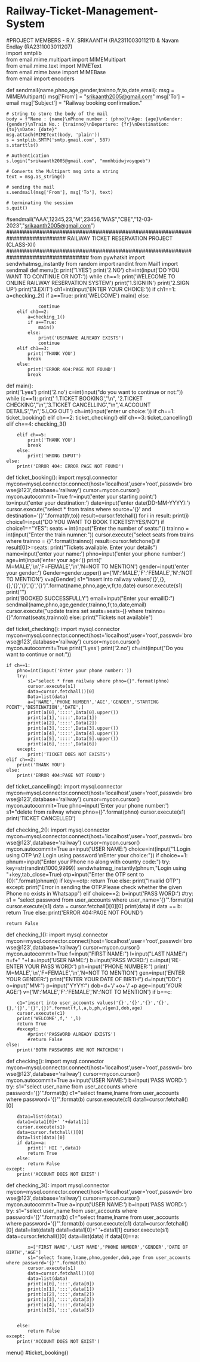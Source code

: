 # Railway-Ticket-Management-System

#PROJECT MEMBERS - R.Y. SRIKAANTH (RA2311003011211) & Navam Endlay (RA2311003011207)
<br>
import smtplib
<br>
from email.mime.multipart import MIMEMultipart
<br>
from email.mime.text import MIMEText
<br>
from email.mime.base import MIMEBase
<br>
from email import encoders
<br>


def sendmail(name,phno,age,gender,trainno,fr,to,date,email):
    msg = MIMEMultipart()
    msg['From'] = "srikaanth2005@gmail.com"
    msg['To'] = email
    msg['Subject'] = "Railway booking confirmation."

    # string to store the body of the mail
    body = f"Name : {name}\nPhone number : {phno}\nAge: {age}\nGender: {gender}\nTrain No.: {trainno}\nDeparture: {fr}\nDestination: {to}\nDate: {date}"
    msg.attach(MIMEText(body, 'plain'))
    s = smtplib.SMTP('smtp.gmail.com', 587)
    s.starttls()

    # Authentication
    s.login("srikaanth2005@gmail.com", "mmnhbidwjvoyqpeb")

    # Converts the Multipart msg into a string
    text = msg.as_string()

    # sending the mail
    s.sendmail(msg['From'], msg['To'], text)

    # terminating the session
    s.quit()
#sendmail("AAA",12345,23,"M",23456,"MAS","CBE","12-03-2023","srikaanth2005@gmail.com")
########################################################################## RAILWAY TICKET RESERVATION PROJECT (CLASS-XII) #################################################################################
from pywhatkit import sendwhatmsg_instantly
from random import randint
from Mail1 import sendmail
def menu():
    print('1.YES')
    print('2.NO')
    ch=int(input('DO YOU WANT TO CONTINUE OR NOT:'))
    while ch==1:
        print('WELECOME TO ONLINE RAILWAY RESERVATION SYSTEM') 
        print('1.SIGN IN')
        print('2.SIGN UP')
        print('3.EXIT')
        ch1=int(input('ENTER YOUR CHOICE:'))
        if ch1==1:
            a=checking_2()
            if a==True:
                print('WELCOME')
                main()
            else:
                
                continue
        elif ch1==2:
            a=checking_1()
            if a==True:
                main()
            else:
                print('USERNAME ALREADY EXISTS')
                continue
        elif ch1==3:
            print('THANK YOU')
            break
        else:
            print('ERROR 404:PAGE NOT FOUND')
            break
def main():        
    print('1.yes')
    print('2.no')
    c=int(input("do you want to continue or not:"))
    while (c==1):
        print(' 1.TICKET BOOKING',"\n", '2.TICKET CHECKING',"\n",'3.TICKET CANCELLING',"\n",'4.ACCOUNT DETAILS',"\n",'5.LOG OUT')
        ch=int(input('enter ur choice:'))
        if ch==1:
            ticket_booking()
        elif ch==2:
            ticket_checking()
        elif ch==3:
            ticket_cancelling()
        elif ch==4:
            checking_3()
            
                
        elif ch==5:
            print('THANK YOU')
            break
        else:
            print('WRONG INPUT')
    else:
        print('ERROR 404: ERROR PAGE NOT FOUND')
def ticket_booking():
    import mysql.connector
    mycon=mysql.connector.connect(host='localhost',user='root',passwd='browse@123',database='railway')
    cursor=mycon.cursor()
    mycon.autocommit=True
    fr=input('enter your starting point:')
    to=input('enter your destination:')
    date=input('enter date(DD-MM-YYYY):')
    cursor.execute("select * from trains where source='{}' and destination='{}'".format(fr,to))
    result=cursor.fetchall()
    for i in result:
        print(i)
    choice1=input("DO YOU WANT TO BOOK TICKETS?:YES/NO")
    if choice1=="YES":
        seats = int(input("Enter the number of seats:"))
        trainno = int(input("Enter the train numner:"))
        cursor.execute("select seats from trains where trainno = {}".format(trainno))
        result=cursor.fetchone()
        if result[0]>=seats:
            print("Tickets available. Enter your details")    
            name=input('enter your name:')
            phno=input('enter your phone number:')
            age=int(input('enter your age:'))
            print(' M=MALE','\n','F=FEMALE','\n','N=NOT TO MENTION')
            gender=input('enter your gender:')
            Gender=gender.upper()
            a={'M':'MALE','F':'FEMALE','N':'NOT TO MENTION'}
            v=a[Gender]
            s1="insert into railway values('{}',{},{},'{}','{}','{}','{}')".format(name,phno,age,v,fr,to,date)
            cursor.execute(s1)
            print("")            
            print('BOOKED SUCCESSFULLY')
            email=input("Enter your emailID:")
            sendmail(name,phno,age,gender,trainno,fr,to,date,email)
            cursor.execute("update trains set seats=seats-{} where trainno={}".format(seats,trainno))
        else:
            print("Tickets not available")
        
def ticket_checking():
    import mysql.connector
    mycon=mysql.connector.connect(host='localhost',user='root',passwd='browse@123',database='railway')
    cursor=mycon.cursor()
    mycon.autocommit=True
    print('1.yes')
    print('2.no')
    ch=int(input("Do you want to continue or not:"))

    if ch==1:
        phno=int(input('Enter your phone number:'))
        try:
            s1="select * from railway where phno={}".format(phno)
            cursor.execute(s1)
            data=cursor.fetchall()[0]
            Data=list(data)
            a=['NAME','PHONE NUMBER','AGE','GENDER','STARTING POINT','DESTINATION','DATE',]
            print(a[0],'::::',Data[0].upper())
            print(a[1],'::::',Data[1])
            print(a[2],'::::',Data[2])
            print(a[3],'::::',Data[3].upper())
            print(a[4],'::::',Data[4].upper())
            print(a[5],'::::',Data[5].upper())
            print(a[6],'::::',Data[6])
        except:
            print('TICKET DOES NOT EXISTS')
    elif ch==2:
        print('THANK YOU')
    else:
        print('ERROR 404:PAGE NOT FOUND')
    
       

def ticket_cancelling():
    import mysql.connector
    mycon=mysql.connector.connect(host='localhost',user='root',passwd='browse@123',database='railway')
    cursor=mycon.cursor()
    mycon.autocommit=True
    phno=input('Enter your phone number:')
    s1="delete from railway where phno={}".format(phno)
    cursor.execute(s1)
    print('TICKET CANCELLED')

        
def checking_2():
    import mysql.connector
    mycon=mysql.connector.connect(host='localhost',user='root',passwd='browse@123',database='railway')
    cursor=mycon.cursor()
    mycon.autocommit=True
    a=input('USER NAME:')
    choice=int(input("1.Login using OTP \n2.Login using password \nEnter your choice:"))
    if choice==1:
        phnum=input("Enter your Phone no along with country code:")
        try:
            key=str(randint(1000,9999))
            sendwhatmsg_instantly(phnum,"Login using "+key,tab_close=True)
            otp=input("Enter the OTP sent to {0}:".format(phnum))
            if key==otp:
                return True
            else:
                print("Invalid OTP")
        except:
            print("Error in sending the OTP.Please check whether the given Phone no exists in Whatsapp")
    elif choice==2:
        b=input('PASS WORD:')
        #try:
        s1 = "select password from user_accounts where user_name='{}'".format(a)
        cursor.execute(s1)
        data = cursor.fetchall()[0][0]
        print(data)
        if data == b:
            return True
        else:
            print('ERROR 404:PAGE NOT FOUND')
    
    return False
        

def checking_1():
    import mysql.connector
    mycon=mysql.connector.connect(host='localhost',user='root',passwd='browse@123',database='railway')
    cursor=mycon.cursor()
    mycon.autocommit=True
    f=input("FIRST NAME:")
    l=input("LAST NAME:")
    n=f+" "+l
    a=input('USER NAME:')
    b=input('PASS WORD:')
    c=input('RE-ENTER YOUR PASS WORD:')
    ph=input("PHONE NUMBER:")
    print(' M=MALE','\n','F=FEMALE','\n','N=NOT TO MENTION')
    gen=input('ENTER YOUR GENDER:')
    print("ENTER YOUR DATE OF BIRTH")
    d=input("DD:")
    o=input("MM:")
    p=input("YYYY:")
    dob=d+'/'+o+'/'+p
    age=input('YOUR AGE:')
    v={'M':'MALE','F':'FEMALE','N':'NOT TO MENTION'}
    if b==c:
        
        c1="insert into user_accounts values('{}','{}','{}','{}',{},'{}','{}',{})".format(f,l,a,b,ph,v[gen],dob,age)
        cursor.execute(c1)
        print('WELCOME',f,' ',l)
        return True
        #except:
            #print('PASSWORD ALREADY EXISTS')
            #return False
    else:
        print('BOTH PASSWORDS ARE NOT MATCHING')
        


def checking():
    import mysql.connector
    mycon=mysql.connector.connect(host='localhost',user='root',passwd='browse@123',database='railway')
    cursor=mycon.cursor()
    mycon.autocommit=True
    a=input('USER NAME:')
    b=input('PASS WORD:')
    try:
        s1="select user_name from user_accounts where password='{}'".format(b)
        c1="select fname,lname from user_accounts where password='{}'".format(b)
        cursor.execute(c1)
        data1=cursor.fetchall()[0]
        
        data1=list(data1)
        data1=data1[0]+' '+data1[1]
        cursor.execute(s1)
        data=cursor.fetchall()[0]
        data=list(data)[0]
        if data==a:
            print(' HII ',data1)
            return True
        else:
            return False
    except:
        print('ACCOUNT DOES NOT EXIST')

def checking_3():
    import mysql.connector
    mycon=mysql.connector.connect(host='localhost',user='root',passwd='browse@123',database='railway')
    cursor=mycon.cursor()
    mycon.autocommit=True
    a=input('USER NAME:')
    b=input('PASS WORD:')
    try:
        s1="select user_name from user_accounts where password='{}'".format(b)
        c1="select fname,lname from user_accounts where password='{}'".format(b)
        cursor.execute(c1)
        data1=cursor.fetchall()[0]
        data1=list(data1)
        data1=data1[0]+' '+data1[1]
        cursor.execute(s1)
        data=cursor.fetchall()[0]
        data=list(data)
        if data[0]==a:
            
            x=['FIRST NAME','LAST NAME','PHONE NUMBER','GENDER','DATE OF BIRTH','AGE']
            s1="select fname,lname,phno,gender,dob,age from user_accounts where password='{}'".format(b)
            cursor.execute(s1)
            data=cursor.fetchall()[0]
            data=list(data)
            print(x[0],':::',data[0])
            print(x[1],':::',data[1])
            print(x[2],':::',data[2])
            print(x[3],':::',data[3])
            print(x[4],':::',data[4])
            print(x[5],':::',data[5])
            
            
        else:
            return False
    except:
        print('ACCOUNT DOES NOT EXIST')

menu()
#ticket_booking()
